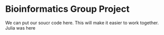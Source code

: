 # Bioinformatics Group Project
We can put our soucr code here.  This will make it easier to work together.
Julia was here
